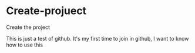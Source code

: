 Create-projuect
===============

Create the project

This is just a test of github. It's my first time to join in github, I want to know how to use this

